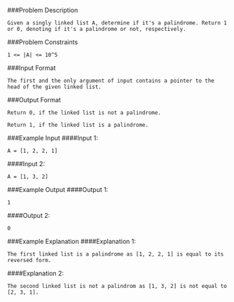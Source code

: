 ###Problem Description
```
Given a singly linked list A, determine if it's a palindrome. Return 1 or 0, denoting if it's a palindrome or not, respectively.
```


###Problem Constraints
```
1 <= |A| <= 10^5
```



###Input Format
```
The first and the only argument of input contains a pointer to the head of the given linked list.
```


###Output Format
```
Return 0, if the linked list is not a palindrome.

Return 1, if the linked list is a palindrome.
```


###Example Input
####Input 1:

```
A = [1, 2, 2, 1]
```
####Input 2:

```
A = [1, 3, 2]
```


###Example Output
####Output 1:

```
1
```
####Output 2:

```
0
```


###Example Explanation
####Explanation 1:

```
The first linked list is a palindrome as [1, 2, 2, 1] is equal to its reversed form.
```
####Explanation 2:

```
The second linked list is not a palindrom as [1, 3, 2] is not equal to [2, 3, 1].
```